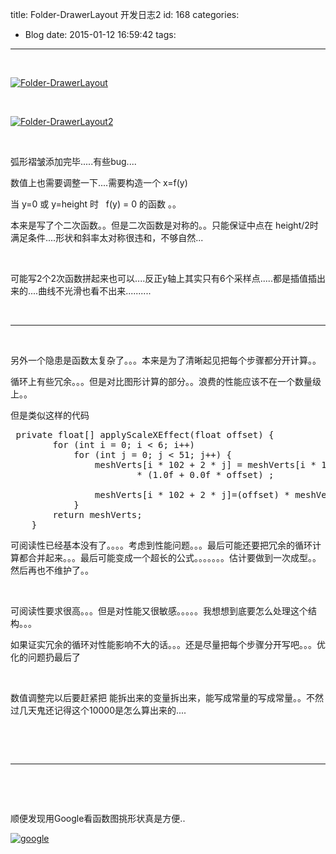 title: Folder-DrawerLayout 开发日志2
id: 168
categories:
  - Blog
date: 2015-01-12 16:59:42
tags:
---

&nbsp;

[![Folder-DrawerLayout](http://dk-exp.com/wp-content/uploads/2015/01/Folder-DrawerLayout1.gif)](http://dk-exp.com/wp-content/uploads/2015/01/Folder-DrawerLayout1.gif)

&nbsp;

[![Folder-DrawerLayout2](http://dk-exp.com/wp-content/uploads/2015/01/Folder-DrawerLayout2.gif)](http://dk-exp.com/wp-content/uploads/2015/01/Folder-DrawerLayout2.gif)

&nbsp;

弧形褶皱添加完毕.....有些bug....

数值上也需要调整一下....需要构造一个 x=f(y)

当 y=0 或 y=height 时   f(y) = 0 的函数 。。

本来是写了个二次函数。。但是二次函数是对称的。。只能保证中点在 height/2时满足条件....形状和斜率太对称很违和，不够自然...

&nbsp;

可能写2个2次函数拼起来也可以....反正y轴上其实只有6个采样点.....都是插值插出来的....曲线不光滑也看不出来..........

&nbsp;

* * *

&nbsp;

另外一个隐患是函数太复杂了。。。本来是为了清晰起见把每个步骤都分开计算。。

循环上有些冗余。。。但是对比图形计算的部分。。浪费的性能应该不在一个数量级上。。

但是类似这样的代码

<pre class="lang:java decode:true"> private float[] applyScaleXEffect(float offset) {
        for (int i = 0; i &lt; 6; i++)
            for (int j = 0; j &lt; 51; j++) {
                meshVerts[i * 102 + 2 * j] = meshVerts[i * 102 + 2 * j]
                        * (1.0f + 0.0f * offset) ;

                meshVerts[i * 102 + 2 * j]=(offset) * meshVerts[i * 102 + 2 * j] *  (1+ (meshVerts[i * 102 + 2 * j+1]-1000)*(meshVerts[i * 102 + 2 * j+1]-1000)/10000 /width);
            }
        return meshVerts;
    }</pre>

可阅读性已经基本没有了。。。。考虑到性能问题。。。最后可能还要把冗余的循环计算都合并起来。。。最后可能变成一个超长的公式。。。。。。。估计要做到一次成型。。然后再也不维护了。。

&nbsp;

可阅读性要求很高。。。但是对性能又很敏感。。。。。我想想到底要怎么处理这个结构。。。

如果证实冗余的循环对性能影响不大的话。。。还是尽量把每个步骤分开写吧。。。优化的问题扔最后了

&nbsp;

数值调整完以后要赶紧把 能拆出来的变量拆出来，能写成常量的写成常量。。不然过几天鬼还记得这个10000是怎么算出来的....

&nbsp;

&nbsp;

* * *

&nbsp;

&nbsp;

顺便发现用Google看函数图挑形状真是方便..

[![google](http://dk-exp.com/wp-content/uploads/2015/01/google-300x221.jpg)](http://dk-exp.com/wp-content/uploads/2015/01/google.jpg)

&nbsp;